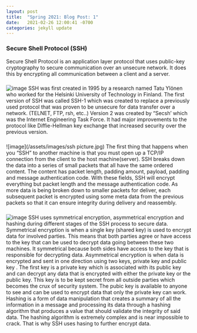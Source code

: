 ```yaml
---
layout: post
title:  "Spring 2021: Blog Post: 1"
date:   2021-02-26 12:00:41 -0700
categories: jekyll update
---
```

### Secure Shell Protocol (SSH)
Secure Shell Protocol is an application layer protocol that uses public-key cryptography to secure communication over an unsecure network. It does this by encrypting all communication between a client and a server.

### 
![image](/assets/images/ssh.jpg)
SSH was first created in 1995 by a research named Tatu Ylönen who worked for the Helsinki University of Technology in Finland.  The first version of SSH was called SSH-1 which was created to replace a previously used protocol that was proven to be unsecure for data transfer over a network. (TELNET, FTP, rsh, etc..) Version 2 was created by “Secsh’ which was the Internet Engineering Task Force. It had major improvements to the protocol like Diffie-Hellman key exchange that increased security over the previous version.
### 
![image](/assets/images/ssh picture.jpg)
The first thing that happens when you “SSH” to another machine is that you must open up a TCP/IP connection from the client to the host machine(server). SSH breaks down the data into a series of small packets that all have the same ordered content. The content has packet length, padding amount, payload, padding and message authentication code. With these fields, SSH will encrypt everything but packet length and the message authentication code. As more data is being broken down to smaller packets for deliver, each subsequent packet is encrypted using some meta data from the previous packets so that it can ensure integrity during delivery and reassembly.
### 
![image](/assets/images/.jpg)
SSH uses symmetrical encryption, asymmetrical encryption and hashing during different stages of the SSH process to secure data. 
Symmetrical encryption is when a single key (shared key) is used to encrypt data for involved parties. This means that both parties agree or have access to the key that can be used to decrypt data going between these two machines. It symmetrical because both sides have access to the key that is responsible for decrypting data. 
Asymmetrical encryption is when data is encrypted and sent in one direction using two keys, private key and public key . The first key is a private key which is associated with its public key and can decrypt any data that is encrypted with either the private key or the public key. This key is to be kept secret from all outside parties which becomes the crux of security system. The pubic key is available to anyone to see and can be used to encrypt data that only the private key can work.
Hashing is  a form of data manipulation that creates a summary of all the information in a message and processing its data through a hashing algorithm that produces a value that should validate the integrity of said data. The hashing algorithm is extremely complex and is near impossible to crack. That is why SSH uses hasing to further encrypt data.
